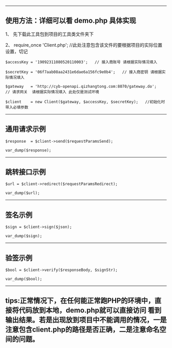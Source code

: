 ------
使用方法：详细可以看 demo.php 具体实现
------

1、 先下载此工具包到项目的工具类文件夹下

2、 require_once 'Client.php';  //此处注意包含该文件的要根据项目的实际位置设置，切记

 
    $accessKey = '19092311080520110003';   // 接入商账号 请根据实际情况填入

    $secretKey = '06f7aab08aa2431e6dae6a156fc9e0b4';   // 接入商密钥 请根据实际情况填入

    $gateway   = 'http://cyb-openapi.qizhangtong.com:8070/gateway.do';   // 请求网关  请根据实际情况填入 此处仅是测试环境

    $client    = new Client($gateway, $accessKey, $secretKey);   //初始化时 带入必填参数


---
通用请求示例
---
    $response  = $client->send($requestParamsSend);

    var_dump($response);


---
跳转接口示例
---
    $url = $client->redirect($requestParamsRedirect);

    var_dump($url);

---
签名示例
---
    $sign = $client->sign($json);

    var_dump($sign);

---
验签示例
---
    $bool = $client->verify($responseBody, $signStr);
    
    var_dump($bool);

---
tips:正常情况下，在任何能正常跑PHP的环境中，直接将代码放到本地，demo.php就可以直接访问 看到输出结果。若是出现放到项目中不能调用的情况，一是注意包含client.php的路径是否正确，二是注意命名空间的问题。
---


